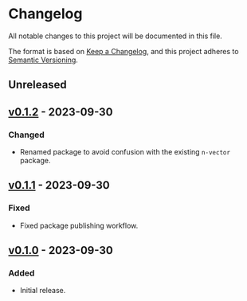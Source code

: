 # Changelog

All notable changes to this project will be documented in this file.

The format is based on [Keep a Changelog](https://keepachangelog.com/en/1.0.0/),
and this project adheres to [Semantic Versioning](https://semver.org/spec/v2.0.0.html).

## Unreleased

## [v0.1.2] - 2023-09-30

[v0.1.2]: https://github.com/ezzatron/nvector-js/releases/tag/v0.1.2

### Changed

- Renamed package to avoid confusion with the existing `n-vector` package.

## [v0.1.1] - 2023-09-30

[v0.1.1]: https://github.com/ezzatron/nvector-js/releases/tag/v0.1.1

### Fixed

- Fixed package publishing workflow.

## [v0.1.0] - 2023-09-30

[v0.1.0]: https://github.com/ezzatron/nvector-js/releases/tag/v0.1.0

### Added

- Initial release.
